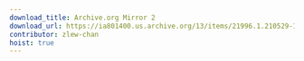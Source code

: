 ```yaml
---
download_title: Archive.org Mirror 2
download_url: https://ia801400.us.archive.org/13/items/21996.1.210529-1541.co-release-client-consumer-x-64-fre-en-us_20210616/21996.1.210529-1541.co_release_CLIENT_CONSUMER_x64FRE_en-us.iso
contributor: zlew-chan
hoist: true
---
```

